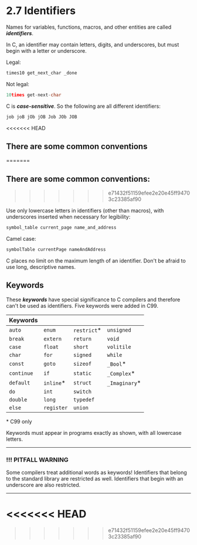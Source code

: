 # 2.7 Identifiers

Names for variables, functions, macros, and other entities are called ***identifiers***.

In C, an identifier may contain letters, digits, and underscores, but must begin with a letter or underscore.

Legal:

```c
times10 get_next_char _done
```

Not legal:

```c
10times get-next-char
```

C is ***case-sensitive***. So the following are all different identifiers:

```c
job joB jOb jOB Job JOb JOB
```

<<<<<<< HEAD
## There are some common conventions
=======
## There are some common conventions:
>>>>>>> e71432f51159efee2e20e45ff94703c23385af90

Use only lowercase letters in identifiers (other than macros), with underscores inserted when necessary for legibility:

```c
symbol_table current_page name_and_address
```

Camel case:

```c
symbolTable currentPage nameAndAddress
```

C places no limit on the maximum length of an identifier. Don't be afraid to use long, descriptive names.

## Keywords

These ***keywords*** have special significance to C compilers and therefore can't be used as identifiers. Five keywords were added in C99.

| Keywords | | | |
| ----------- | ----------- | ----------- | ----------- |
| `auto` | `enum` | `restrict`* | `unsigned` |
| `break` | `extern` | `return` | `void` |
| `case` | `float` | `short` | `volitile` |
| `char` | `for` | `signed` | `while` |
| `const` | `goto` | `sizeof` | `_Bool`* |
| `continue` | `if` | `static` | `_Complex`* |
| `default` | `inline`* | `struct` | `_Imaginary`* |
| `do` | `int` | `switch` | |
| `double` | `long` | `typedef` | |
| `else` | `register` | `union` | |

\* C99 only

Keywords must appear in programs exactly as shown, with all lowercase letters.

---

### !!! PITFALL WARNING

Some compilers treat additional words as keywords! Identifiers that belong to the standard library are restricted as well. Identifiers that begin with an underscore are also restricted.

---
<<<<<<< HEAD
=======

>>>>>>> e71432f51159efee2e20e45ff94703c23385af90
